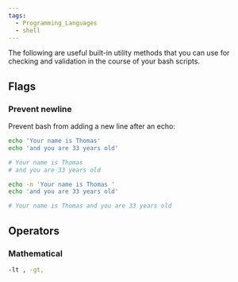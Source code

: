 ```yaml
---
tags:
  - Programming_Languages
  - shell
---
```


The following are useful built-in utility methods that you can use for checking and validation in the course of your bash scripts.

## Flags

### Prevent newline

Prevent bash from adding a new line after an echo:

````bash
echo 'Your name is Thomas'
echo 'and you are 33 years old'

# Your name is Thomas
# and you are 33 years old
````

````bash
echo -n 'Your name is Thomas '
echo 'and you are 33 years old'

# Your name is Thomas and you are 33 years old
````

## Operators

### Mathematical

````bash
-lt , -gt, 
````
